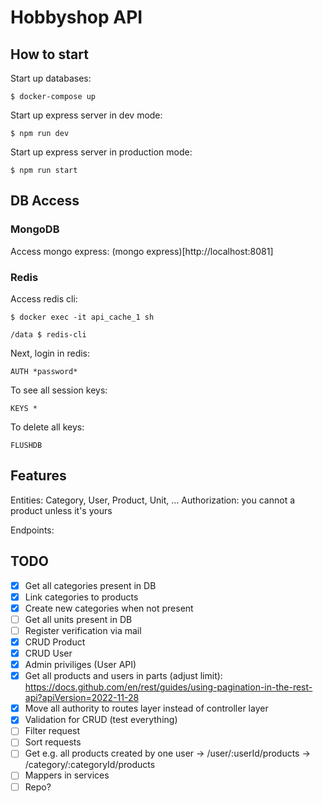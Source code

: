 # Hobbyshop API

## How to start
Start up databases:
```console
$ docker-compose up
```

Start up express server in dev mode:
```console
$ npm run dev
```
Start up express server in production mode:
```console
$ npm run start
```

## DB Access
### MongoDB

Access mongo express: (mongo express)[http://localhost:8081] 

### Redis
Access redis cli:
```console
$ docker exec -it api_cache_1 sh

/data $ redis-cli
```

Next, login in redis:
```console
AUTH *password*
```

To see all session keys:
```console
KEYS *
```

To delete all keys:
```console
FLUSHDB
```

## Features
Entities: Category, User, Product, Unit, ...
Authorization: you cannot a product unless it's yours

Endpoints:

## TODO

- [x] Get all categories present in DB
- [x] Link categories to products 
- [x] Create new categories when not present
- [ ] Get all units present in DB
- [ ] Register verification via mail
- [x] CRUD Product
- [x] CRUD User
- [x] Admin priviliges (User API)
- [x] Get all products and users in parts (adjust limit): https://docs.github.com/en/rest/guides/using-pagination-in-the-rest-api?apiVersion=2022-11-28
- [x] Move all authority to routes layer instead of controller layer
- [x] Validation for CRUD (test everything)
- [ ] Filter request
- [ ] Sort requests
- [ ] Get e.g. all products created by one user
-> /user/:userId/products
-> /category/:categoryId/products
- [ ] Mappers in services
- [ ] Repo?
